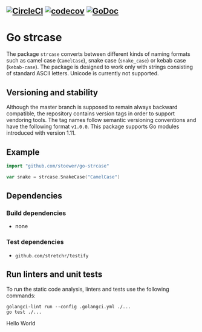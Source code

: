[![CircleCI](https://circleci.com/gh/stoewer/go-strcase/tree/master.svg?style=svg)](https://circleci.com/gh/stoewer/go-strcase/tree/master)
[![codecov](https://codecov.io/gh/stoewer/go-strcase/branch/master/graph/badge.svg)](https://codecov.io/gh/stoewer/go-strcase)
[![GoDoc](https://godoc.org/github.com/stoewer/go-strcase?status.svg)](https://pkg.go.dev/github.com/stoewer/go-strcase)
---

Go strcase
==========

The package `strcase` converts between different kinds of naming formats such as camel case 
(`CamelCase`), snake case (`snake_case`) or kebab case (`kebab-case`).
The package is designed to work only with strings consisting of standard ASCII letters. 
Unicode is currently not supported.

Versioning and stability
------------------------

Although the master branch is supposed to remain always backward compatible, the repository
contains version tags in order to support vendoring tools.
The tag names follow semantic versioning conventions and have the following format `v1.0.0`.
This package supports Go modules introduced with version 1.11.

Example
-------

```go
import "github.com/stoewer/go-strcase"

var snake = strcase.SnakeCase("CamelCase")
```

Dependencies
------------

### Build dependencies

* none

### Test dependencies

* `github.com/stretchr/testify`

Run linters and unit tests
-------------------------- 

To run the static code analysis, linters and tests use the following commands:

```
golangci-lint run --config .golangci.yml ./...
go test ./...
```
Hello World
